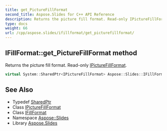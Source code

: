 ```yaml
---
title: get_PictureFillFormat
second_title: Aspose.Slides for C++ API Reference
description: Returns the picture fill format. Read-only IPictureFillFormat.
type: docs
weight: 66
url: /cpp/aspose.slides/ifillformat/get_picturefillformat/
---
```

## IFillFormat::get_PictureFillFormat method


Returns the picture fill format. Read-only [IPictureFillFormat](../../ipicturefillformat/).

```cpp
virtual System::SharedPtr<IPictureFillFormat> Aspose::Slides::IFillFormat::get_PictureFillFormat()=0
```

## See Also

* Typedef [SharedPtr](../../../system/sharedptr/)
* Class [IPictureFillFormat](../../ipicturefillformat/)
* Class [IFillFormat](../)
* Namespace [Aspose::Slides](../../)
* Library [Aspose.Slides](../../../)

